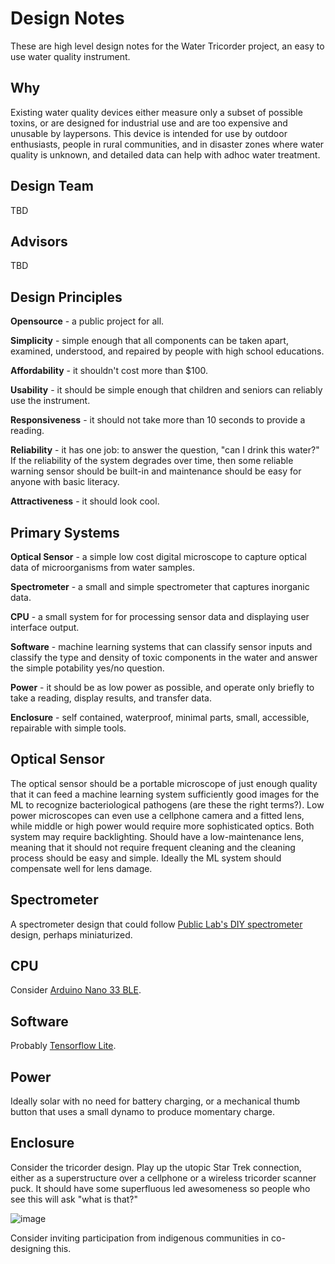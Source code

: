 Design Notes
============

These are high level design notes for the Water Tricorder project, an easy to use water quality instrument. 

Why
---

Existing water quality devices either measure only a subset of possible toxins, or are designed for industrial use and are too expensive and unusable by laypersons. This device is intended for use by outdoor enthusiasts, people in rural communities, and in disaster zones where water quality is unknown, and detailed data can help with adhoc water treatment. 


Design Team
-----------

TBD

Advisors
--------

TBD

Design Principles
-----------------

**Opensource** - a public project for all. 

**Simplicity** - simple enough that all components can be taken apart, examined, understood, and
repaired by people with high school educations.

**Affordability** - it shouldn't cost more than $100.

**Usability** - it should be simple enough that children and seniors can reliably use the instrument.

**Responsiveness** - it should not take more than 10 seconds to provide a reading.

**Reliability** - it has one job: to answer the question, "can I drink this water?" If the reliability 
of the system degrades over time, then some reliable warning sensor should be built-in and maintenance 
should be easy for anyone with basic literacy.

**Attractiveness** - it should look cool.

Primary Systems
---------------

**Optical Sensor** - a simple low cost digital microscope to capture optical data of microorganisms from water samples.

**Spectrometer** - a small and simple spectrometer that captures inorganic data.

**CPU** - a small system for for processing sensor data and displaying user interface output.

**Software** - machine learning systems that can classify sensor inputs and classify the type and density of toxic
components in the water and answer the simple potability yes/no question.

**Power** - it should be as low power as possible, and operate only briefly to take a reading, display results, and transfer data.

**Enclosure** - self contained, waterproof, minimal parts, small, accessible, repairable with simple tools.

Optical Sensor
--------------

The optical sensor should be a portable microscope of just enough quality that
it can feed a machine learning system sufficiently good images for the ML to
recognize bacteriological pathogens (are these the right terms?). Low power
microscopes can even use a cellphone camera and a fitted lens, while middle 
or high power would require more sophisticated optics. Both system may require
backlighting. Should have a low-maintenance lens, meaning that it should 
not require frequent cleaning and the cleaning process should be easy and 
simple. Ideally the ML system should compensate well for lens damage.


Spectrometer
------------

A spectrometer design that could follow [Public Lab's DIY spectrometer](https://publiclab.org/wiki/spectrometry) design,
perhaps miniaturized.

CPU
---

Consider [Arduino Nano 33 BLE](https://store.arduino.cc/products/arduino-nano-33-ble-sense).

Software
--------

Probably [Tensorflow Lite](https://www.tensorflow.org/lite/microcontrollers).

Power
-----

Ideally solar with no need for battery charging, or a mechanical thumb button that uses a small dynamo to produce momentary charge.

Enclosure
---------

Consider the tricorder design. Play up the utopic Star Trek connection, either
as a superstructure over a cellphone or a wireless tricorder scanner puck. It
should have some superfluous led awesomeness so people who see this 
will ask "what is that?"

![image](https://trekcentral-net.cdn.ampproject.org/i/s/trekcentral.net/wp-content/uploads/2022/11/915416-1501x1536.png)

Consider inviting participation from indigenous communities in co-designing this. 

